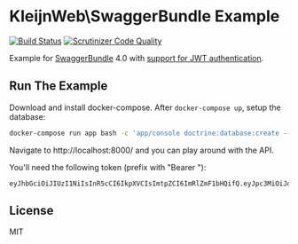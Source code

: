 # KleijnWeb\SwaggerBundle Example 
[![Build Status](https://travis-ci.org/kleijnweb/swagger-bundle-example.svg?branch=master)](https://travis-ci.org/kleijnweb/swagger-bundle-example)
[![Scrutinizer Code Quality](https://scrutinizer-ci.com/g/kleijnweb/swagger-bundle-example/badges/quality-score.png?b=master)](https://scrutinizer-ci.com/g/kleijnweb/swagger-bundle-example/?branch=master)

Example for [SwaggerBundle](https://github.com/kleijnweb/swagger-bundle) 4.0 with [support for JWT authentication](https://github.com/kleijnweb/jwt-bundle).

## Run The Example

Download and install docker-compose. After `docker-compose up`, setup the database:

```bash
docker-compose run app bash -c 'app/console doctrine:database:create --no-interaction && app/console doctrine:migrations:migrate --no-interaction && app/console doctrine:fixtures:load --no-interaction'
```

Navigate to http://localhost:8000/ and you can play around with the API.

You'll need the following token (prefix with "Bearer "):

```
eyJhbGciOiJIUzI1NiIsInR5cCI6IkpXVCIsImtpZCI6ImRlZmF1bHQifQ.eyJpc3MiOiJodHRwOi8vYXBpLnNlcnZlcjIuY29tL29hdXRoMi90b2tlbiIsInBybiI6ImFwaSJ9.TpL9LHFleMFwTHQARqW1WunJcHqd7MQKMA_YjhMwjUA
```

## License

MIT
